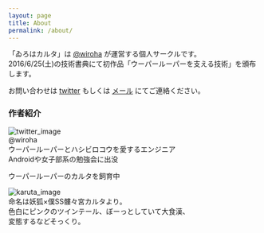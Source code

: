```yaml
---
layout: page
title: About
permalink: /about/
---
```


「ゐろはカルタ」は [@wiroha](https://twitter.com/wiroha) が運営する個人サークルです。  
2016/6/25(土)の技術書典にて初作品「ウーパールーパーを支える技術」を頒布します。  

お問い合わせは <a href="https://twitter.com/wiroha" target="_blank">twitter</a> もしくは <a href="mailto:wirohakaruta@gmail.com">メール</a> にてご連絡ください。  

### 作者紹介  
![twitter_image](http://wirohakaruta.github.io/img/my_twitter_icon.jpg)  
@wiroha  
ウーパールーパーとハシビロコウを愛するエンジニア  
Androidや女子部系の勉強会に出没  

ウーパールーパーのカルタを飼育中  

![karuta_image](http://wirohakaruta.github.io/img/marimo.jpg)  
命名は妖狐×僕SS髏々宮カルタより。  
色白にピンクのツインテール、ぼーっとしていて大食漢、  
変態するなどそっくり。
